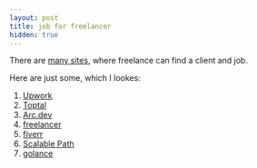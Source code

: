 ```yaml
---
layout: post
title: job for freelancer
hidden: true
---
```


There are [many sites](https://blog.payoneer.com/freelancers/it-programming/20-job-sites-for-freelance-programmers-and-designers/), where freelance can find a client and job.

Here are just some, which I lookes:

1. [Upwork](https://www.upwork.com/)
2. [Toptal](https://www.toptal.com/)
3. [Arc.dev](https://arc.dev/)
4. [freelancer](https://www.freelancer.com/)
5. [fiverr](https://www.fiverr.com/)
6. [Scalable Path](https://www.scalablepath.com/)
7. [golance](https://golance.com/)

